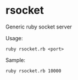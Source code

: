 rsocket
=======

Generic ruby socket server

  Usage:
  
    ruby rsocket.rb <port>
  
  Sample:
  
    ruby rsocket.rb 10000



